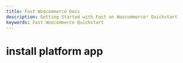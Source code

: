 ```yaml
---
title: Fast Woocommerce Docs
description: Getting Started with Fast on Woocommerce! Quickstart
keywords: Fast Woocommerce Quickstart
---
```


# install platform app
